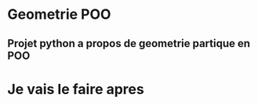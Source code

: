 # Geometrie POO  
## Projet python a propos de geometrie partique en POO
  
# Je vais le faire apres

